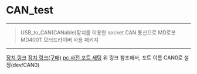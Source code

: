 # CAN_test

-----------------
> USB_to_CAN(CANable)장치를 이용한 socket CAN 통신으로
> MD로봇 MD400T 모터드라이버 사용 패키지


-----------------

[장치 링크](https://canable.io/)
[장치 링크(구매)](http://vctec.co.kr/product/canusb-%EB%AA%A8%EB%93%88-cantact-canable-can-usb-module-lawicel/12809/)
[pc 사전 포트 세팅](https://blog.naver.com/PostView.nhn?blogId=hanyeji0818&logNo=221769459297&categoryNo=11&parentCategoryNo=0&viewDate=&currentPage=1&postListTopCurrentPage=1&from=search)
위 링크 참조해서, 포트 이름 CAN0로 설정(dev/CAN0)
